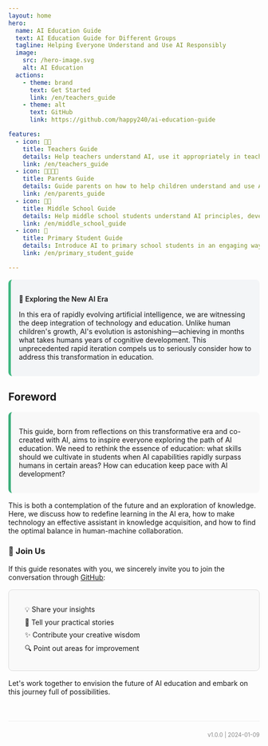 ```yaml
---
layout: home
hero:
  name: AI Education Guide
  text: AI Education Guide for Different Groups
  tagline: Helping Everyone Understand and Use AI Responsibly
  image:
    src: /hero-image.svg
    alt: AI Education
  actions:
    - theme: brand
      text: Get Started
      link: /en/teachers_guide
    - theme: alt
      text: GitHub
      link: https://github.com/happy240/ai-education-guide

features:
  - icon: 👨‍🏫
    title: Teachers Guide
    details: Help teachers understand AI, use it appropriately in teaching, and cultivate students' AI literacy. Let's explore how to integrate AI into modern educational practices.
    link: /en/teachers_guide
  - icon: 👨‍👩‍👧‍👦
    title: Parents Guide
    details: Guide parents on how to help children understand and use AI correctly, fostering good learning habits. Let technology support children's healthy growth.
    link: /en/parents_guide
  - icon: 👨‍🎓
    title: Middle School Guide
    details: Help middle school students understand AI principles, develop critical thinking, and use AI responsibly for learning. Make AI your learning assistant.
    link: /en/middle_school_guide
  - icon: 👶
    title: Primary Student Guide
    details: Introduce AI to primary school students in an engaging way, cultivating proper values. Learn happily with AI!
    link: /en/primary_student_guide 

---
```


<div class="custom-container tip">
  <p class="custom-container-title">🌟 Exploring the New AI Era</p>
  <p>In this era of rapidly evolving artificial intelligence, we are witnessing the deep integration of technology and education. Unlike human children's growth, AI's evolution is astonishing—achieving in months what takes humans years of cognitive development. This unprecedented rapid iteration compels us to seriously consider how to address this transformation in education.</p>
</div>

## Foreword

<div class="custom-container info">
  <p>This guide, born from reflections on this transformative era and co-created with AI, aims to inspire everyone exploring the path of AI education. We need to rethink the essence of education: what skills should we cultivate in students when AI capabilities rapidly surpass humans in certain areas? How can education keep pace with AI development?</p>
</div>

This is both a contemplation of the future and an exploration of knowledge. Here, we discuss how to redefine learning in the AI era, how to make technology an effective assistant in knowledge acquisition, and how to find the optimal balance in human-machine collaboration.

### 🤝 Join Us

If this guide resonates with you, we sincerely invite you to join the conversation through [GitHub](https://github.com/happy240/ai-education-guide):

<div class="custom-container details">
  <ul>
    <li>💡 Share your insights</li>
    <li>📖 Tell your practical stories</li>
    <li>✨ Contribute your creative wisdom</li>
    <li>🔍 Point out areas for improvement</li>
  </ul>
</div>

Let's work together to envision the future of AI education and embark on this journey full of possibilities.

<style>
.custom-container {
  padding: 1rem;
  border-radius: 8px;
  margin: 1rem 0;
}
.tip {
  background-color: #f3f5f7;
  border-left: 5px solid #42b983;
}
.info {
  background-color: #f8f8f8;
  border-left: 5px solid #3eaf7c;
}
.details {
  background-color: #f9f9f9;
  border: 1px solid #ddd;
}
.custom-container-title {
  font-weight: 600;
  margin-bottom: 0.5rem;
}
.details ul {
  list-style: none;
  padding-left: 1rem;
}
.details li {
  margin: 0.5rem 0;
}
</style>

<div style="text-align: right; font-size: 0.8em; color: #888; margin-top: 50px; padding-top: 20px; border-top: 1px solid #eee;">
v1.0.0 | 2024-01-09
</div> 